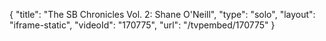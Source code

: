 {
    "title": "The SB Chronicles Vol. 2: Shane O'Neill",
    "type": "solo",
    "layout": "iframe-static",
    "videoId": "170775",
    "url": "\/tvpembed\/170775"
}
